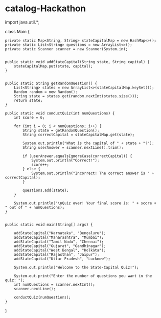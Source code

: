 # catalog-Hackathon
import java.util.*;

class Main {

    private static Map<String, String> stateCapitalMap = new HashMap<>();
    private static List<String> questions = new ArrayList<>();
    private static Scanner scanner = new Scanner(System.in);

   
    public static void addStateCapital(String state, String capital) {
        stateCapitalMap.put(state, capital);
    }

   
    public static String getRandomQuestion() {
        List<String> states = new ArrayList<>(stateCapitalMap.keySet());
        Random random = new Random();
        String state = states.get(random.nextInt(states.size()));
        return state;
    }

    public static void conductQuiz(int numQuestions) {
        int score = 0;

        for (int i = 0; i < numQuestions; i++) {
            String state = getRandomQuestion();
            String correctCapital = stateCapitalMap.get(state);

            System.out.println("What is the capital of " + state + "?");
            String userAnswer = scanner.nextLine().trim();

            if (userAnswer.equalsIgnoreCase(correctCapital)) {
                System.out.println("Correct!");
                score++;
            } else {
                System.out.println("Incorrect! The correct answer is " + correctCapital);
            }

            questions.add(state);
        }

        System.out.println("\nQuiz over! Your final score is: " + score + " out of " + numQuestions);
    }

  
    public static void main(String[] args) {
       
        addStateCapital("Karnataka", "Bengaluru");
        addStateCapital("Maharashtra", "Mumbai");
        addStateCapital("Tamil Nadu", "Chennai");
        addStateCapital("Gujarat", "Gandhinagar");
        addStateCapital("West Bengal", "Kolkata");
        addStateCapital("Rajasthan", "Jaipur");
        addStateCapital("Uttar Pradesh", "Lucknow");

        System.out.println("Welcome to the State-Capital Quiz!");

        System.out.print("Enter the number of questions you want in the quiz: ");
        int numQuestions = scanner.nextInt();
        scanner.nextLine();  

        conductQuiz(numQuestions);
    }
}


